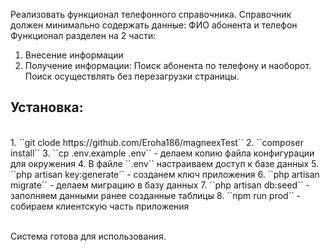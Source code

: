 Реализовать функционал телефонного справочника. Справочник должен минимально содержать данные: ФИО абонента и телефон <br>
Функционал разделен на 2 части: <br>
1.	Внесение информации
2.	Получение информации: Поиск абонента по телефону и наоборот. Поиск осуществлять без перезагрузки страницы.

## Установка: 
<br>
1. ``git clode https://github.com/Eroha186/magneexTest``
2. ``composer install``
3. ``cp .env.example .env`` - делаем копию файла конфигурации для окружения
4. В файле ``.env`` настраиваем доступ к базе данных
5. ``php artisan key:generate`` - созданем ключ приложения
6. ``php artisan migrate`` - делаем миграцию в базу данных
7. ``php artisan db:seed`` - заполняем данными ранее созданные таблицы
8. ``npm run prod`` - собираем клиентскую часть приложения
<br>
<br>

Система готова для использования. 
